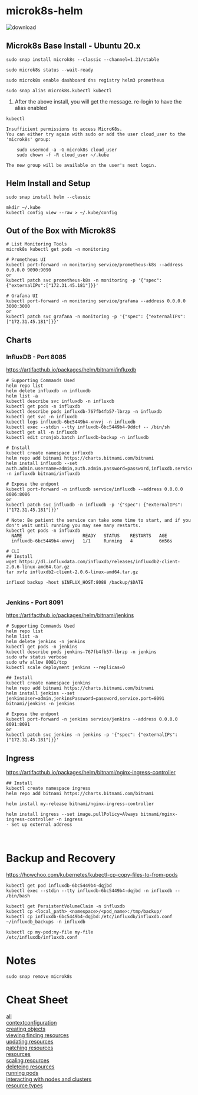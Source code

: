 # microk8s-helm


![download](https://user-images.githubusercontent.com/993459/111545821-ea5d5880-8733-11eb-9352-d22f812e9fb0.png)

## Microk8s Base Install - Ubuntu 20.x
```
sudo snap install microk8s --classic --channel=1.21/stable
```
```
sudo microk8s status --wait-ready 
```
```
sudo microk8s enable dashboard dns registry helm3 prometheus 
```
```
sudo snap alias microk8s.kubectl kubectl    
```
1. After the above install, you will get the message. re-login to have the alias enabled
```
kubectl

Insufficient permissions to access MicroK8s.
You can either try again with sudo or add the user cloud_user to the 'microk8s' group:

    sudo usermod -a -G microk8s cloud_user
    sudo chown -f -R cloud_user ~/.kube

The new group will be available on the user's next login.
```

## Helm Install and Setup
```
sudo snap install helm --classic

mkdir ~/.kube
kubectl config view --raw > ~/.kube/config

```

## Out of the Box with Microk8S
```
# List Monitoring Tools
microk8s kubectl get pods -n monitoring

# Prometheus UI
kubectl port-forward -n monitoring service/prometheus-k8s --address 0.0.0.0 9090:9090
or 
kubectl patch svc prometheus-k8s -n monitoring -p '{"spec": {"externalIPs":["172.31.45.181"]}}'

# Grafana UI
kubectl port-forward -n monitoring service/grafana --address 0.0.0.0 3000:3000
or
kubectl patch svc grafana -n monitoring -p '{"spec": {"externalIPs":["172.31.45.181"]}}'

```

## Charts


### InfluxDB - Port 8085
https://artifacthub.io/packages/helm/bitnami/influxdb
```
# Supporting Commands Used
helm repo list 
helm delete influxdb -n influxdb
helm list -a
kubectl describe svc influxdb -n influxdb
kubectl get pods -n influxdb
kubectl describe pods influxdb-767fb4fb57-lbrzp -n influxdb
kubectl get svc -n influxdb
kubectl logs influxdb-6bc5449b4-xnvvj -n influxdb
kubectl exec --stdin --tty influxdb-6bc5449b4-9ddcf -- /bin/sh 
kubectl get all -n influxdb
kubectl edit cronjob.batch influxdb-backup -n influxdb

# Install 
kubectl create namespace influxdb
helm repo add bitnami https://charts.bitnami.com/bitnami
helm install influxdb --set auth.admin.username=admin,auth.admin.password=password,influxdb.service.type=LoadBalancer -n influxdb bitnami/influxdb

# Expose the endpont
kubectl port-forward -n influxdb service/influxdb --address 0.0.0.0 8086:8086
or
kubectl patch svc influxdb -n influxdb -p '{"spec": {"externalIPs":["172.31.45.181"]}}'

# Note: Be patient the service can take some time to start, and if you don't wait until running you may see many restarts.
kubectl get pods -n influxdb 
  NAME                       READY   STATUS    RESTARTS   AGE 
  influxdb-6bc5449b4-xnvvj   1/1     Running   4          6m56s 

# CLI
## Install
wget https://dl.influxdata.com/influxdb/releases/influxdb2-client-2.0.6-linux-amd64.tar.gz
tar xvfz influxdb2-client-2.0.6-linux-amd64.tar.gz

influxd backup -host $INFLUX_HOST:8088 /backup/$DATE


```

### Jenkins - Port 8091
https://artifacthub.io/packages/helm/bitnami/jenkins
```
# Supporting Commands Used
helm repo list 
helm list -a
helm delete jenkins -n jenkins
kubectl get pods -n jenkins
kubectl describe pods jenkins-767fb4fb57-lbrzp -n jenkins
sudo ufw status verbose
sudo ufw allow 8081/tcp
kubectl scale deployment jenkins --replicas=0

## Install
kubectl create namespace jenkins
helm repo add bitnami https://charts.bitnami.com/bitnami
helm install jenkins --set jenkinsUser=admin,jenkinsPassword=password,service.port=8091 bitnami/jenkins -n jenkins

# Expose the endpont
kubectl port-forward -n jenkins service/jenkins --address 0.0.0.0 8091:8091
or
kubectl patch svc jenkins -n jenkins -p '{"spec": {"externalIPs":["172.31.45.181"]}}'

```

## Ingress
https://artifacthub.io/packages/helm/bitnami/nginx-ingress-controller
```
## Install
kubectl create namespace ingress
helm repo add bitnami https://charts.bitnami.com/bitnami

helm install my-release bitnami/nginx-ingress-controller

helm install ingress --set image.pullPolicy=Always bitnami/nginx-ingress-controller -n ingress
- Set up external address



```



# Backup and Recovery  
 https://howchoo.com/kubernetes/kubectl-cp-copy-files-to-from-pods
```
kubectl get pod influxdb-6bc5449b4-dqjbd
kubectl exec --stdin --tty influxdb-6bc5449b4-dqjbd -n influxdb -- /bin/bash 

kubectl get PersistentVolumeClaim -n influxdb
kubectl cp <local_path> <namespace>/<pod_name>:/tmp/backup/
kubectl cp influxdb-6bc5449b4-dqjbd:/etc/influxdb/influxdb.conf ~/influxdb_backups -n influxdb

kubectl cp my-pod:my-file my-file
/etc/influxdb/influxdb.conf

```

# Notes
```
sudo snap remove microk8s
```

# Cheat Sheet
[all](https://kubernetes.io/docs/reference/kubectl/cheatsheet)   
[contextconfiguration](https://kubernetes.io/docs/reference/kubectl/cheatsheet/#kubectl-context-and-configuration)  
[creating objects](https://kubernetes.io/docs/reference/kubectl/cheatsheet/#creating-objects)  
[viewing finding resources](https://kubernetes.io/docs/reference/kubectl/cheatsheet/#viewing-finding-resources)  
[updating resources](https://kubernetes.io/docs/reference/kubectl/cheatsheet/#updating-resources)  
[patching resources](https://kubernetes.io/docs/reference/kubectl/cheatsheet/#patching-resources)  
[resources](https://kubernetes.io/docs/reference/kubectl/cheatsheet/#editing-resources)  
[scaling resources](https://kubernetes.io/docs/reference/kubectl/cheatsheet/#scaling-resources)  
[deleteing resources](https://kubernetes.io/docs/reference/kubectl/cheatsheet/#deleting-resources)  
[running pods](https://kubernetes.io/docs/reference/kubectl/cheatsheet/#interacting-with-running-pods)  
[interacting with nodes and clusters](https://kubernetes.io/docs/reference/kubectl/cheatsheet/#interacting-with-nodes-and-cluster)  
[resource types](https://kubernetes.io/docs/reference/kubectl/cheatsheet/#resource-types)  



